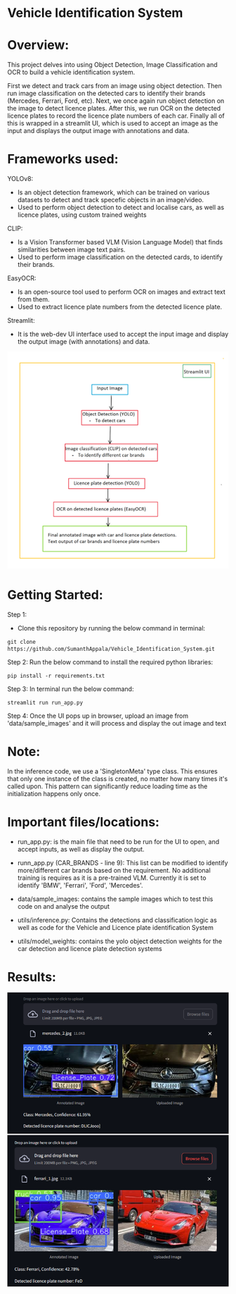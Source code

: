 # Vehicle Identification System

# Overview:
This project delves into using Object Detection, Image Classification and OCR to build a vehicle identification system. 

First we detect and track cars from an image using object detection. Then run image classification on the detected cars to identify their brands (Mercedes, Ferrari, Ford, etc). Next, we once again run object detection on the image to detect licence plates. After this, we run OCR on the detected licence plates to record the licence plate numbers of each car. Finally all of this is wrapped in a streamlit UI, which is used to accept an image as the input and displays the output image with annotations and data.

# Frameworks used:
YOLOv8: 
- Is an object detection framework, which can be trained on various datasets to detect and track specefic objects in an image/video. 
- Used to perform object detection to detect and localise cars, as well as licence plates, using custom trained weights

CLIP: 
- Is a Vision Transformer based VLM (Vision Language Model) that finds similarities between image text pairs. 
- Used to perform image classification on the detected cards, to identify their brands.

EasyOCR: 
- Is an open-source tool used to perform OCR on images and extract text from them. 
- Used to extract licence plate numbers from the detected licence plate.

Streamlit:
- It is the web-dev UI interface used to accept the input image and display the output image (with annotations) and data.

![alt text](process_schematic.png)

# Getting Started:

Step 1:
- Clone this repository by running the below command in terminal:
```shell
git clone https://github.com/SumanthAppala/Vehicle_Identification_System.git
```
Step 2:
Run the below command to install the required python libraries:
```shell
pip install -r requirements.txt
```
Step 3:
In terminal run the below command:
```shell
streamlit run run_app.py
```
Step 4:
Once the UI pops up in browser, upload an image from 'data/sample_images' and it will process and display the out image and text

# Note:
In the inference code, we use a 'SingletonMeta' type class. This ensures that only one instance of the class is created, no matter how many times it's called upon. This pattern can significantly reduce loading time as the initialization happens only once.

# Important files/locations:

- run_app.py: is the main file that need to be run for the UI to open, and accept inputs, as well as display the output.

- runn_app.py (CAR_BRANDS - line 9): This list can be modified to identify more/different car brands based on the requirement. No additional training is requires as it is a pre-trained VLM. Currently it is set to identify 'BMW', 'Ferrari', 'Ford', 'Mercedes'.

- data/sample_images: contains the sample images which to test this code on and analyse the output

- utils/inference.py: Contains the detections and classification logic as well as code for the Vehicle and Licence plate identification System

- utils/model_weights: contains the yolo object detection weights for the car detection and licence plate detection systems

# Results:
![alt text](Result1.png)
![alt text](Result2.png)






